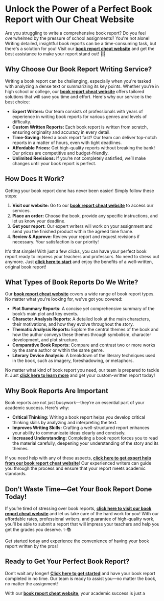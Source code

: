 # Unlock the Power of a Perfect Book Report with Our Cheat Website

Are you struggling to write a comprehensive book report? Do you feel overwhelmed by the pressure of school assignments? You're not alone! Writing detailed, insightful book reports can be a time-consuming task, but there's a solution for you! Visit our [**book report cheat website**](https://tinyurl.com/topessay?keyword=book+report+cheat+website) and get the best assistance to make your report stand out! 📝✨

## Why Choose Our Book Report Writing Service?

Writing a book report can be challenging, especially when you're tasked with analyzing a dense text or summarizing its key points. Whether you’re in high school or college, our [**book report cheat website**](https://tinyurl.com/topessay?keyword=book+report+cheat+website) offers tailored solutions that will save you time and effort. Here's why our service is the best choice:

- **Expert Writers:** Our team consists of professionals with years of experience in writing book reports for various genres and levels of difficulty.
- **Custom Written Reports:** Each book report is written from scratch, ensuring originality and accuracy in every detail.
- **Time-Saving:** Need a book report fast? Our team can deliver top-notch reports in a matter of hours, even with tight deadlines.
- **Affordable Prices:** Get high-quality reports without breaking the bank! Our prices are competitive and budget-friendly.
- **Unlimited Revisions:** If you’re not completely satisfied, we’ll make changes until your book report is perfect.

## How Does It Work?

Getting your book report done has never been easier! Simply follow these steps:

1. **Visit our website:** Go to our [**book report cheat website**](https://tinyurl.com/topessay?keyword=book+report+cheat+website) to access our services.
2. **Place an order:** Choose the book, provide any specific instructions, and let us know your deadline.
3. **Get your report:** Our expert writers will work on your assignment and send you the finished product within the agreed time frame.
4. **Review & Approve:** Review your report and request revisions if necessary. Your satisfaction is our priority!

It's that simple! With just a few clicks, you can have your perfect book report ready to impress your teachers and professors. No need to stress out anymore. Just [**click here to start**](https://tinyurl.com/topessay?keyword=book+report+cheat+website) and enjoy the benefits of a well-written, original book report!

## What Types of Book Reports Do We Write?

Our [**book report cheat website**](https://tinyurl.com/topessay?keyword=book+report+cheat+website) covers a wide range of book report types. No matter what you're looking for, we've got you covered:

- **Plot Summary Reports:** A concise yet comprehensive summary of the book’s main plot and key events.
- **Character Analysis Reports:** A detailed look at the main characters, their motivations, and how they evolve throughout the story.
- **Thematic Analysis Reports:** Explore the central themes of the book and how the author conveys these themes through symbolism, character development, and plot structure.
- **Comparative Book Reports:** Compare and contrast two or more works by the same author or within the same genre.
- **Literary Device Analysis:** A breakdown of the literary techniques used in the book, such as imagery, foreshadowing, or metaphors.

No matter what kind of book report you need, our team is prepared to tackle it. Just [**click here to learn more**](https://tinyurl.com/topessay?keyword=book+report+cheat+website) and get your custom-written report today!

## Why Book Reports Are Important

Book reports are not just busywork—they’re an essential part of your academic success. Here's why:

- **Critical Thinking:** Writing a book report helps you develop critical thinking skills by analyzing and interpreting the text.
- **Improves Writing Skills:** Crafting a well-structured report enhances your ability to communicate ideas clearly and concisely.
- **Increased Understanding:** Completing a book report forces you to read the material carefully, deepening your understanding of the story and its themes.

If you need help with any of these aspects, [**click here to get expert help from our book report cheat website**](https://tinyurl.com/topessay?keyword=book+report+cheat+website)! Our experienced writers can guide you through the process and ensure that your report meets academic standards.

## Don’t Waste Time—Get Your Book Report Done Today!

If you’re tired of stressing over book reports, [**click here to visit our book report cheat website**](https://tinyurl.com/topessay?keyword=book+report+cheat+website) and let us take care of the hard work for you! With our affordable rates, professional writers, and guarantee of high-quality work, you’ll be able to submit a report that will impress your teachers and help you get the grades you deserve. ✨📚

Get started today and experience the convenience of having your book report written by the pros!

## Ready to Get Your Perfect Book Report?

Don’t wait any longer! [**Click here to get started**](https://tinyurl.com/topessay?keyword=book+report+cheat+website) and have your book report completed in no time. Our team is ready to assist you—no matter the book, no matter the assignment!

With our [**book report cheat website**](https://tinyurl.com/topessay?keyword=book+report+cheat+website), your academic success is just a
